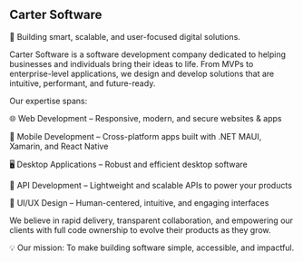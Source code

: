 ## Carter Software

🚀 Building smart, scalable, and user-focused digital solutions.

Carter Software is a software development company dedicated to helping businesses and individuals bring their ideas to life. From MVPs to enterprise-level applications, we design and develop solutions that are intuitive, performant, and future-ready.

Our expertise spans:

🌐 Web Development – Responsive, modern, and secure websites & apps

📱 Mobile Development – Cross-platform apps built with .NET MAUI, Xamarin, and React Native

🖥 Desktop Applications – Robust and efficient desktop software

🔗 API Development – Lightweight and scalable APIs to power your products

🎨 UI/UX Design – Human-centered, intuitive, and engaging interfaces

We believe in rapid delivery, transparent collaboration, and empowering our clients with full code ownership to evolve their products as they grow.

💡 Our mission: To make building software simple, accessible, and impactful.
